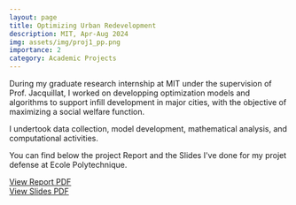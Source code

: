 ```yaml
---
layout: page
title: Optimizing Urban Redevelopment
description: MIT, Apr-Aug 2024
img: assets/img/proj1_pp.png
importance: 2
category: Academic Projects
---
```


During my graduate research internship at MIT under the supervision of Prof. Jacquillat, I worked on developping optimization models and algorithms to support infill development in major cities, with the objective of maximizing a social welfare function.

I undertook data collection, model development, mathematical analysis, and computational activities.

You can find below the project Report and the Slides I've done for my projet defense at Ecole Polytechnique.

<div class="mt-4">
    <a href="../../assets/pdf/Internship Report Axel BENYAMINE Stage 3A.pdf" class="btn btn-primary" target="_blank">
        View Report PDF
    </a>
</div>

<div class="mt-4">
    <a href="../../assets/pdf/Axel BENYAMINE Slides Stage 3A.pdf" class="btn btn-primary" target="_blank">
        View Slides PDF
    </a>
</div>